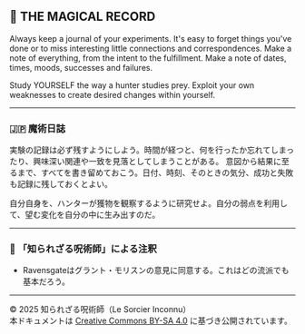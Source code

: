 ## 🧛 THE MAGICAL RECORD

Always keep a journal of your experiments. It's easy to forget things you've done or to miss interesting little connections and correspondences. Make a note of everything, from the intent to the fulfillment. Make a note of dates, times, moods, successes and failures.  

Study YOURSELF the way a hunter studies prey. Exploit your own weaknesses to create desired changes within yourself.

---

### 🇯🇵 魔術日誌

実験の記録は必ず残すようにしよう。時間が経つと、何を行ったか忘れてしまったり、興味深い関連や一致を見落としてしまうことがある。
意図から結果に至るまで、すべてを書き留めておこう。日付、時刻、そのときの気分、成功と失敗も記録に残しておくとよい。

自分自身を、ハンターが獲物を観察するように研究せよ。自分の弱点を利用して、望む変化を自分の中に生み出すのだ。

---

### 🐌 「知られざる呪術師」による注釈

- Ravensgateはグラント・モリスンの意見に同意する。これはどの流派でも基本だろう。

---

© 2025 知られざる呪術師（Le Sorcier Inconnu）  
本ドキュメントは [Creative Commons BY-SA 4.0](https://creativecommons.org/licenses/by-sa/4.0/deed.ja) に基づき公開されています。
